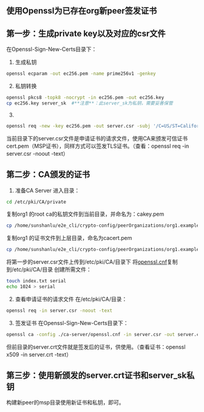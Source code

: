 **使用Openssl为已存在org新peer签发证书**
-----------------------


第一步：生成private key以及对应的csr文件
-----------------------
在Openssl-Sign-New-Certs目录下：
1. 生成私钥

```Bash
openssl ecparam -out ec256.pem -name prime256v1 -genkey
```
2. 私钥转换
```Bash
openssl pkcs8 -topk8 -nocrypt -in ec256.pem -out ec256.key
cp ec256.key server_sk  #**注意**：此server_sk为私钥，需要妥善保管
```
3. 
```Bash
openssl req -new -key ec256.pem -out server.csr -subj '/C=US/ST=California/L=San Francisco/CN=peer1.org1.example.com/O=new cert for peer1' -config ./client/req.cnf
```

当前目录下的server.csr文件是申请证书的请求文件，使用CA来颁发可信证书cert.pem（MSP证书），同样方式可以签发TLS证书。（查看：openssl req -in server.csr -noout -text）


第二步：CA颁发的证书
-----------------------
1. 准备CA Server
进入目录：
```Bash
cd /etc/pki/CA/private
```
复制org1 的root ca的私钥文件到当前目录，并命名为：cakey.pem
```Bash
cp /home/sunshanlu/e2e_cli/crypto-config/peerOrganizations/org1.example.com/ca/*_sk ./cakey.pem  #根据实际情况更改路径
```
复制org1 的证书文件到上层目录，命名为cacert.pem
```Bash
cp /home/sunshanlu/e2e_cli/crypto-config/peerOrganizations/org1.example.com/ca/ca.org1.example.com-cert.pem ../cacert.pem  #根据实际情况更改路径
```
将第一步的server.csr文件上传到/etc/pki/CA/目录下
将[openssl.cnf](./ca-server/openssl.cnf)复制到/etc/pki/CA/目录
创建所需文件：
```Bash
touch index.txt serial
echo 1024 > serial
```

2. 查看申请证书的请求文件
在/etc/pki/CA/目录：
```Bash
openssl req -in server.csr -noout -text
```

3. 签发证书
在Openssl-Sign-New-Certs目录下：
```Bash
openssl ca -config ./ca-server/openssl.cnf -in server.csr -out server.crt -notext
```
但前目录的server.crt文件就是签发后的证书，供使用。（查看证书：openssl x509 -in server.crt -text）


第三步：使用新颁发的server.crt证书和server_sk私钥
-----------------------
构建新peer的msp目录使用新证书和私钥，即可。
